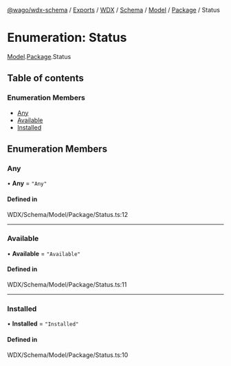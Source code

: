 [@wago/wdx-schema](../README.md) / [Exports](../modules.md) / [WDX](../modules/WDX.md) / [Schema](../modules/WDX.Schema.md) / [Model](../modules/WDX.Schema.Model.md) / [Package](../modules/WDX.Schema.Model.Package.md) / Status

# Enumeration: Status

[Model](../modules/WDX.Schema.Model.md).[Package](../modules/WDX.Schema.Model.Package.md).Status

## Table of contents

### Enumeration Members

- [Any](WDX.Schema.Model.Package.Status.md#any)
- [Available](WDX.Schema.Model.Package.Status.md#available)
- [Installed](WDX.Schema.Model.Package.Status.md#installed)

## Enumeration Members

### Any

• **Any** = ``"Any"``

#### Defined in

WDX/Schema/Model/Package/Status.ts:12

___

### Available

• **Available** = ``"Available"``

#### Defined in

WDX/Schema/Model/Package/Status.ts:11

___

### Installed

• **Installed** = ``"Installed"``

#### Defined in

WDX/Schema/Model/Package/Status.ts:10
